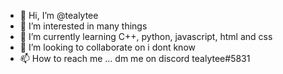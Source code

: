 - 👋 Hi, I’m @tealytee
- 👀 I’m interested in many things
- 🌱 I’m currently learning C++, python, javascript, html and css
- 💞️ I’m looking to collaborate on i dont know
- 📫 How to reach me ... dm me on discord tealytee#5831

<!---
tealytee/tealytee is a ✨ special ✨ repository because its `README.md` (this file) appears on your GitHub profile.
You can click the Preview link to take a look at your changes.
--->
